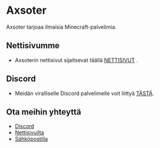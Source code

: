 # Axsoter
Axsoter tarjoaa ilmaisia Minecraft-palvelimia.

## Nettisivumme
- Axsoterin nettisivut sijaitsevat täällä [NETTISIVUT](https://axsoter.com) .

## Discord
- Meidän viralliselle Discord palvelimelle voit liittyä [TÄSTÄ](https://discord.gg/F9fQz8FPHc).

## Ota meihin yhteyttä
- [Discord](https://discord.gg/F9fQz8FPHc)
- [Nettisivuilta](https://axsoter.com)
- [Sähköpostilla](mailto:contact@axsoter.com)
